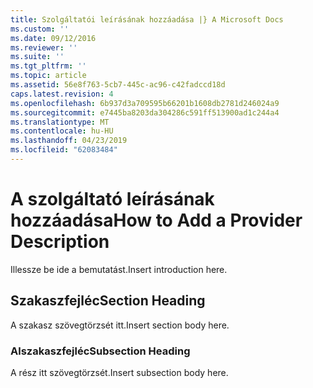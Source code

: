 ```yaml
---
title: Szolgáltatói leírásának hozzáadása |} A Microsoft Docs
ms.custom: ''
ms.date: 09/12/2016
ms.reviewer: ''
ms.suite: ''
ms.tgt_pltfrm: ''
ms.topic: article
ms.assetid: 56e8f763-5cb7-445c-ac96-c42fadccd18d
caps.latest.revision: 4
ms.openlocfilehash: 6b937d3a709595b66201b1608db2781d246024a9
ms.sourcegitcommit: e7445ba8203da304286c591ff513900ad1c244a4
ms.translationtype: MT
ms.contentlocale: hu-HU
ms.lasthandoff: 04/23/2019
ms.locfileid: "62083484"
---
```

# <a name="how-to-add-a-provider-description"></a><span data-ttu-id="9eec5-102">A szolgáltató leírásának hozzáadása</span><span class="sxs-lookup"><span data-stu-id="9eec5-102">How to Add a Provider Description</span></span>

<span data-ttu-id="9eec5-103">Illessze be ide a bemutatást.</span><span class="sxs-lookup"><span data-stu-id="9eec5-103">Insert introduction here.</span></span>

## <a name="section-heading"></a><span data-ttu-id="9eec5-104">Szakaszfejléc</span><span class="sxs-lookup"><span data-stu-id="9eec5-104">Section Heading</span></span>

<span data-ttu-id="9eec5-105">A szakasz szövegtörzsét itt.</span><span class="sxs-lookup"><span data-stu-id="9eec5-105">Insert section body here.</span></span>

### <a name="subsection-heading"></a><span data-ttu-id="9eec5-106">Alszakaszfejléc</span><span class="sxs-lookup"><span data-stu-id="9eec5-106">Subsection Heading</span></span>

<span data-ttu-id="9eec5-107">A rész itt szövegtörzsét.</span><span class="sxs-lookup"><span data-stu-id="9eec5-107">Insert subsection body here.</span></span>
